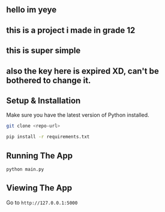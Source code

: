 ## hello im yeye

## this is a project i made in grade 12

## this is super simple

## also the key here is expired XD, can't be bothered to change it.


## Setup & Installation

Make sure you have the latest version of Python installed.

```bash
git clone <repo-url>
```

```bash
pip install -r requirements.txt
```

## Running The App

```bash
python main.py
```

## Viewing The App

Go to `http://127.0.0.1:5000`
